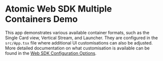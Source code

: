 # Atomic Web SDK Multiple Containers Demo

This app demonstrates various available container formats, such as the Single Card view, Vertical Stream, and Launcher. They are configured in the `src/App.tsx` file where additional UI customisations can also be adjusted. More detailed documentation on what customisation is available can be found in the [Web SDK Configuration Options](https://documentation.atomic.io/sdks/web#configuration-options).
